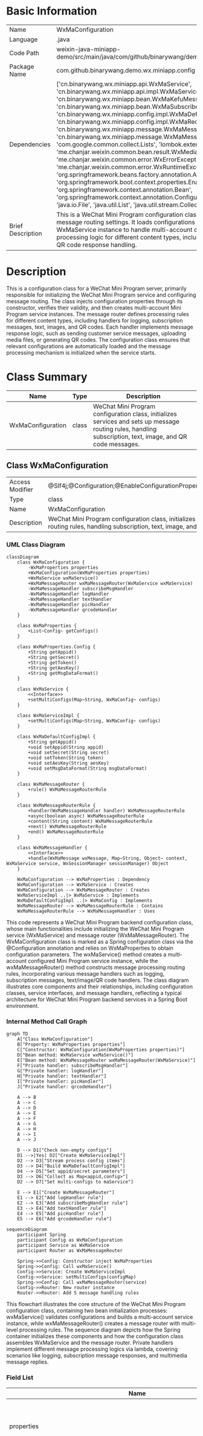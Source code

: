 # Basic Information

|      |      |
|------|------|
| Name | WxMaConfiguration |
| Language | .java |
| Code Path | weixin-java-miniapp-demo/src/main/java/com/github/binarywang/demo/wx/miniapp/config/WxMaConfiguration.java |
| Package Name | com.github.binarywang.demo.wx.miniapp.config |
| Dependencies | ['cn.binarywang.wx.miniapp.api.WxMaService', 'cn.binarywang.wx.miniapp.api.impl.WxMaServiceImpl', 'cn.binarywang.wx.miniapp.bean.WxMaKefuMessage', 'cn.binarywang.wx.miniapp.bean.WxMaSubscribeMessage', 'cn.binarywang.wx.miniapp.config.impl.WxMaDefaultConfigImpl', 'cn.binarywang.wx.miniapp.config.impl.WxMaRedisConfigImpl', 'cn.binarywang.wx.miniapp.message.WxMaMessageHandler', 'cn.binarywang.wx.miniapp.message.WxMaMessageRouter', 'com.google.common.collect.Lists', 'lombok.extern.slf4j.Slf4j', 'me.chanjar.weixin.common.bean.result.WxMediaUploadResult', 'me.chanjar.weixin.common.error.WxErrorException', 'me.chanjar.weixin.common.error.WxRuntimeException', 'org.springframework.beans.factory.annotation.Autowired', 'org.springframework.boot.context.properties.EnableConfigurationProperties', 'org.springframework.context.annotation.Bean', 'org.springframework.context.annotation.Configuration', 'redis.clients.jedis.JedisPool', 'java.io.File', 'java.util.List', 'java.util.stream.Collectors'] |
| Brief Description | This is a WeChat Mini Program configuration class that includes service initialization and message routing settings. It loads configurations via WxMaProperties and creates a WxMaService instance to handle multi-account configurations. The message router defines processing logic for different content types, including subscription messages, text, images, and QR code response handling. |

# Description

This is a configuration class for a WeChat Mini Program server, primarily responsible for initializing the WeChat Mini Program service and configuring message routing. The class injects configuration properties through its constructor, verifies their validity, and then creates multi-account Mini Program service instances. The message router defines processing rules for different content types, including handlers for logging, subscription messages, text, images, and QR codes. Each handler implements message response logic, such as sending customer service messages, uploading media files, or generating QR codes. The configuration class ensures that relevant configurations are automatically loaded and the message processing mechanism is initialized when the service starts.

# Class Summary

| Name   | Type  | Description |
|-------|------|-------------|
| WxMaConfiguration | class | WeChat Mini Program configuration class, initializes services and sets up message routing rules, handling subscription, text, image, and QR code messages. |



## Class WxMaConfiguration

|      |      |
|------|------|
| Access Modifier | @Slf4j;@Configuration;@EnableConfigurationProperties(WxMaProperties.class);public |
| Type | class |
| Name | WxMaConfiguration |
| Description | WeChat Mini Program configuration class, initializes services and sets up message routing rules, handling subscription, text, image, and QR code messages. |


### UML Class Diagram

```mermaid
classDiagram
    class WxMaConfiguration {
        -WxMaProperties properties
        +WxMaConfiguration(WxMaProperties properties)
        +WxMaService wxMaService()
        +WxMaMessageRouter wxMaMessageRouter(WxMaService wxMaService)
        -WxMaMessageHandler subscribeMsgHandler
        -WxMaMessageHandler logHandler
        -WxMaMessageHandler textHandler
        -WxMaMessageHandler picHandler
        -WxMaMessageHandler qrcodeHandler
    }

    class WxMaProperties {
        +List~Config~ getConfigs()
    }

    class WxMaProperties.Config {
        +String getAppid()
        +String getSecret()
        +String getToken()
        +String getAesKey()
        +String getMsgDataFormat()
    }

    class WxMaService {
        <<Interface>>
        +setMultiConfigs(Map~String, WxMaConfig~ configs)
    }

    class WxMaServiceImpl {
        +setMultiConfigs(Map~String, WxMaConfig~ configs)
    }

    class WxMaDefaultConfigImpl {
        +String getAppid()
        +void setAppid(String appid)
        +void setSecret(String secret)
        +void setToken(String token)
        +void setAesKey(String aesKey)
        +void setMsgDataFormat(String msgDataFormat)
    }

    class WxMaMessageRouter {
        +rule() WxMaMessageRouterRule
    }

    class WxMaMessageRouterRule {
        +handler(WxMaMessageHandler handler) WxMaMessageRouterRule
        +async(boolean async) WxMaMessageRouterRule
        +content(String content) WxMaMessageRouterRule
        +next() WxMaMessageRouterRule
        +end() WxMaMessageRouterRule
    }

    class WxMaMessageHandler {
        <<Interface>>
        +handle(WxMaMessage wxMessage, Map~String, Object~ context, WxMaService service, WxSessionManager sessionManager) Object
    }

    WxMaConfiguration --> WxMaProperties : Dependency
    WxMaConfiguration --> WxMaService : Creates
    WxMaConfiguration --> WxMaMessageRouter : Creates
    WxMaServiceImpl ..|> WxMaService : Implements
    WxMaDefaultConfigImpl ..|> WxMaConfig : Implements
    WxMaMessageRouter --> WxMaMessageRouterRule : Contains
    WxMaMessageRouterRule --> WxMaMessageHandler : Uses
```

This code represents a WeChat Mini Program backend configuration class, whose main functionalities include initializing the WeChat Mini Program service (WxMaService) and message router (WxMaMessageRouter). The WxMaConfiguration class is marked as a Spring configuration class via the @Configuration annotation and relies on WxMaProperties to obtain configuration parameters. The wxMaService() method creates a multi-account configured Mini Program service instance, while the wxMaMessageRouter() method constructs message processing routing rules, incorporating various message handlers such as logging, subscription messages, text/image/QR code handlers. The class diagram illustrates core components and their relationships, including configuration classes, service interfaces, and message handlers, reflecting a typical architecture for WeChat Mini Program backend services in a Spring Boot environment.


### Internal Method Call Graph

```mermaid
graph TD
    A["Class WxMaConfiguration"]
    B["Property: WxMaProperties properties"]
    C["Constructor: WxMaConfiguration(WxMaProperties properties)"]
    D["Bean method: WxMaService wxMaService()"]
    E["Bean method: WxMaMessageRouter wxMaMessageRouter(WxMaService)"]
    F["Private handler: subscribeMsgHandler"]
    G["Private handler: logHandler"]
    H["Private handler: textHandler"]
    I["Private handler: picHandler"]
    J["Private handler: qrcodeHandler"]

    A --> B
    A --> C
    A --> D
    A --> E
    A --> F
    A --> G
    A --> H
    A --> I
    A --> J

    D --> D1["Check non-empty configs"]
    D1 -->|Yes| D2["Create WxMaServiceImpl"]
    D2 --> D3["Stream process config items"]
    D3 --> D4["Build WxMaDefaultConfigImpl"]
    D4 --> D5["Set appid/secret parameters"]
    D3 --> D6["Collect as Map<appid,config>"]
    D2 --> D7["Set multi-configs to maService"]

    E --> E1["Create WxMaMessageRouter"]
    E1 --> E2["Add logHandler rule"]
    E2 --> E3["Add subscribeMsgHandler rule"]
    E3 --> E4["Add textHandler rule"]
    E4 --> E5["Add picHandler rule"]
    E5 --> E6["Add qrcodeHandler rule"]
```

```mermaid
sequenceDiagram
    participant Spring
    participant Config as WxMaConfiguration
    participant Service as WxMaService
    participant Router as WxMaMessageRouter

    Spring->>Config: Constructor inject WxMaProperties
    Spring->>Config: Call wxMaService()
    Config->>Service: Create WxMaServiceImpl
    Config->>Service: setMultiConfigs(configMap)
    Spring->>Config: Call wxMaMessageRouter(service)
    Config->>Router: New router instance
    Router->>Router: Add 5 message handling rules
```

This flowchart illustrates the core structure of the WeChat Mini Program configuration class, containing two bean initialization processes: wxMaService() validates configurations and builds a multi-account service instance, while wxMaMessageRouter() creates a message router with multi-level processing rules. The sequence diagram depicts how the Spring container initializes these components and how the configuration class assembles WxMaService and the message router. Private handlers implement different message processing logics via lambda, covering scenarios like logging, subscription message responses, and multimedia message replies.

### Field List

| Name  | Type  | Description |
|-------|-------|------|
| properties | WxMaProperties | Private immutable WeChat Mini Program configuration property object. |
| textHandler = (wxMessage, context, service, sessionManager) -> {        service.getMsgService().sendKefuMsg(WxMaKefuMessage.newTextBuilder().content("回复文本消息")            .toUser(wxMessage.getFromUser()).build());        return null;    } | WxMaMessageHandler | WeChat Mini Program text message handling: Automatically replies with fixed text content upon receiving a user message and sends it to the user via the customer service interface. |
| logHandler = (wxMessage, context, service, sessionManager) -> {        log.info("收到消息：" + wxMessage.toString());        service.getMsgService().sendKefuMsg(WxMaKefuMessage.newTextBuilder().content("收到信息为：" + wxMessage.toJson())            .toUser(wxMessage.getFromUser()).build());        return null;    } | WxMaMessageHandler | Define the WeChat Mini Program message handling logic: Record received messages and automatically reply with the original message content to the user. |
| subscribeMsgHandler = (wxMessage, context, service, sessionManager) -> {        service.getMsgService().sendSubscribeMsg(WxMaSubscribeMessage.builder()            .templateId("此处更换为自己的模板id")            .data(Lists.newArrayList(                new WxMaSubscribeMessage.MsgData("keyword1", "339208499")))            .toUser(wxMessage.getFromUser())            .build());        return null;    } | WxMaMessageHandler | WeChat Mini Program Subscription Message Handler, which sends subscription messages to users using specified template IDs and keyword data. |
| picHandler = (wxMessage, context, service, sessionManager) -> {        try {            WxMediaUploadResult uploadResult = service.getMediaService()                .uploadMedia("image", "png",                    ClassLoader.getSystemResourceAsStream("tmp.png"));            service.getMsgService().sendKefuMsg(                WxMaKefuMessage                    .newImageBuilder()                    .mediaId(uploadResult.getMediaId())                    .toUser(wxMessage.getFromUser())                    .build());        } catch (WxErrorException e) {            e.printStackTrace();        }        return null;    } | WxMaMessageHandler | WeChat Mini Program message handler, upload images and send customer service messages, print errors on exceptions. |
| qrcodeHandler = (wxMessage, context, service, sessionManager) -> {        try {            final File file = service.getQrcodeService().createQrcode("123", 430);            WxMediaUploadResult uploadResult = service.getMediaService().uploadMedia("image", file);            service.getMsgService().sendKefuMsg(                WxMaKefuMessage                    .newImageBuilder()                    .mediaId(uploadResult.getMediaId())                    .toUser(wxMessage.getFromUser())                    .build());        } catch (WxErrorException e) {            e.printStackTrace();        }        return null;    } | WxMaMessageHandler | WeChat Mini Program message handler, which generates a QR code image upon receiving a message, uploads it, and returns it to the user via the customer service message interface. Prints error logs in case of exceptions. |

### Method List

| Name  | Type  | Description |
|-------|-------|------|
| wxMaService | WxMaService | Create a WeChat Mini Program service instance, check the configuration, and initialize multi-account settings, including parameters such as appid and secret key. If any configuration is missing, throw an exception prompt. |
| wxMaMessageRouter | WxMaMessageRouter | Create a WeChat Mini Program message router, configure handlers for subscription, text, image, and QR code messages, and set the synchronous processing mode. |




